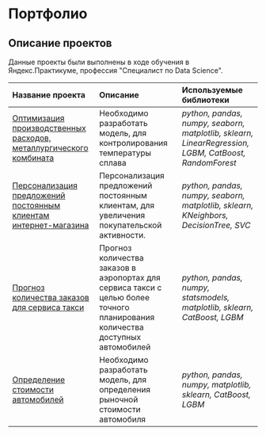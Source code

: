 # Портфолио

## Описание проектов

Данные проекты были выполнены в ходе обучения в Яндекс.Практикуме, профессия "Специалист по Data Science".

| Название проекта | Описание | Используемые библиотеки | 
| :---------------------- | :---------------------- | :---------------------- |
| [Оптимизация производственных расходов, металлургического комбината](Project3) | Необходимо разработать модель, для контролирования температуры сплава| *python, pandas, numpy, seaborn, matplotlib, sklearn, LinearRegression, LGBM, CatBoost, RandomForest* |
| [Персонализация предложений постоянным клиентам интернет-магазина](Project2) | Персонализация предложений постоянным клиентам, для увеличения покупательской активности.| *python, pandas, numpy, seaborn, matplotlib, sklearn, KNeighbors, DecisionTree, SVC* |
| [Прогноз количества заказов для сервиса такси](Project1) | Прогноз количества заказов в аэропортах для сервиса такси с целью более точного планирования количества доступных автомобилей| *python, pandas, numpy, statsmodels, matplotlib, sklearn, CatBoost, LGBM* |
| [Определение стоимости автомобилей](Project4) | Необходимо разработать модель, для определения рыночной стоимости автомобиля| *python, pandas, numpy, matplotlib, sklearn, CatBoost, LGBM* |



